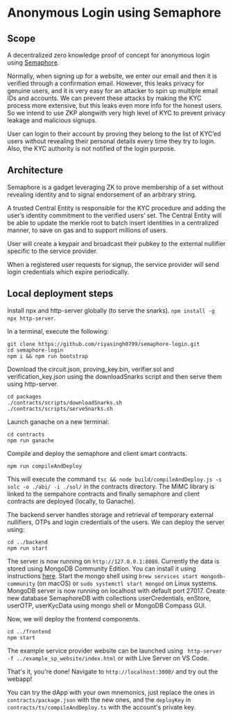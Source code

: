 # Anonymous Login using Semaphore

## Scope
A decentralized zero knowledge proof of concept for anonymous login using [Semaphore](https://github.com/appliedzkp/semaphore).

Normally, when signing up for a website, we enter our email and then it is verified through a confirmation email. However, this leaks privacy for genuine users, and it is very easy for an attacker to spin up multiple email IDs and accounts. We can prevent these attacks by making the KYC process more extensive, but this leaks even more info for the honest users. So we intend to use ZKP alongwith very high level of KYC to prevent privacy leakage and malicious signups.

User can login to their account by proving they belong to the list of KYC’ed users without revealing their personal details every time they try to login. Also, the KYC authority is not notified of the login purpose.

## Architecture
Semaphore is a gadget leveraging ZK to prove membership of a set without revealing identity and to signal endorsement of an arbitrary string.

A trusted Central Entity is responsible for the KYC procedure and adding the user’s identity commitment to the verified users’ set. The Central Entity will be able to update the merkle root to batch insert identities in a centralized manner, to save on gas and to support millions of users.

User will create a keypair and broadcast their pubkey to the external nullifier specific to the service provider.

When a registered user requests for signup, the service provider will send login credentials which expire periodically.

## Local deployment steps

Install npx and http-server globally (to serve the snarks).
`npm install -g npx http-server`.

In a terminal, execute the following:

```
git clone https://github.com/riyasingh0799/semaphore-login.git
cd semaphore-login
npm i && npm run bootstrap
```

Download the circuit.json, proving_key.bin, verifier.sol and verification_key.json using the downloadSnarks script and then serve them using http-server.

```
cd packages
./contracts/scripts/downloadSnarks.sh
./contracts/scripts/serveSnarks.sh
```

Launch ganache on a new terminal:

```
cd contracts
npm run ganache
```

Compile and deploy the semaphore and client smart contracts.

```
npm run compileAndDeploy
```

This will execute the command `tsc && node build/compileAndDeploy.js -s solc -o ./abi/ -i ./sol/` in the contracts directory. The MiMC library is linked to the sempahore contracts and finally semaphore and client contracts are deployed (locally, to Ganache).

The backend server handles storage and retrieval of temporary external nullifiers, OTPs and login credentials of the users. We can deploy the server using:

```
cd ../backend
npm run start
```

The server is now running on `http://127.0.0.1:8080`. Currently the data is stored using MongoDB Community Edition. You can install it using instructions [here](https://docs.mongodb.com/manual/installation). Start the mongo shell using `brew services start mongodb-community` (on macOS) or 
`sudo systemctl start mongod` on Linux systems. MongoDB server is now running on localhost with default port 27017. Create new database SemaphoreDB with collections userCredentials, enStore, userOTP, userKycData using mongo shell or MongoDB Compass GUI.

Now, we will deploy the frontend components.

```
cd ../frontend
npm start
```

The example service provider website can be launched using ` http-server -f ../example_sp_website/index.html` or with Live Server on VS Code.

That's it, you're done! Navigate to `http://localhost:3000/` and try out the webapp!

You can try the dApp with your own mnemonics, just replace the ones in `contracts/package.json` with the new ones, and the `deployKey` in `contracts/ts/compileAndDeploy.ts` with the account's private key.